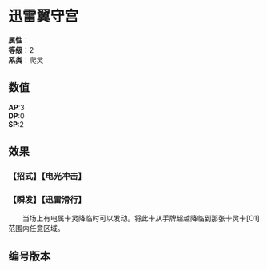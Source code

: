 <script setup>
let list = [
    { number: "SP01-012", url: "/packs/SP01" }
]
</script>

# 迅雷翼守宫

**属性**：<CardAttribute text="电"/><br/>
**等级**：2<br/>
**系类**：爬灵

## 数值

**AP**:3<br/>
**DP**:0<br/>
**SP**:2

## 效果

### 【招式】【电光冲击】

### 【瞬发】【迅雷滑行】

&emsp;&emsp;当场上有电属卡灵降临时可以发动。将此卡从手牌超越降临到那张卡灵卡[O1]范围内任意区域。

## 编号版本

<CardNumberBox :list="list"/>